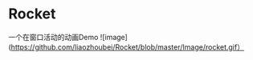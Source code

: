 # Rocket
一个在窗口活动的动画Demo
![image](https://github.com/liaozhoubei/Rocket/blob/master/Image/rocket.gif）
